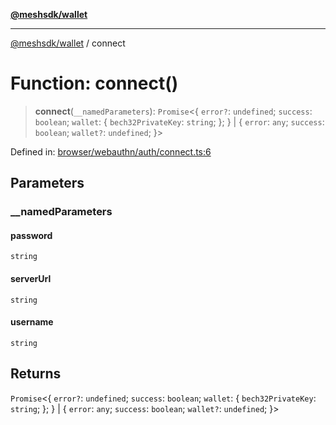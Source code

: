 [**@meshsdk/wallet**](../README.md)

***

[@meshsdk/wallet](../globals.md) / connect

# Function: connect()

> **connect**(`__namedParameters`): `Promise`\<\{ `error?`: `undefined`; `success`: `boolean`; `wallet`: \{ `bech32PrivateKey`: `string`; \}; \} \| \{ `error`: `any`; `success`: `boolean`; `wallet?`: `undefined`; \}\>

Defined in: [browser/webauthn/auth/connect.ts:6](https://github.com/MeshJS/mesh/blob/1abde1553cbd7cf2cf4e40197fc0de9e4a7d0f49/packages/mesh-wallet/src/browser/webauthn/auth/connect.ts#L6)

## Parameters

### \_\_namedParameters

#### password

`string`

#### serverUrl

`string`

#### username

`string`

## Returns

`Promise`\<\{ `error?`: `undefined`; `success`: `boolean`; `wallet`: \{ `bech32PrivateKey`: `string`; \}; \} \| \{ `error`: `any`; `success`: `boolean`; `wallet?`: `undefined`; \}\>
